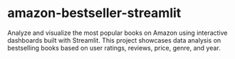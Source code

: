 # amazon-bestseller-streamlit
Analyze and visualize the most popular books on Amazon using interactive dashboards built with Streamlit. This project showcases data analysis on bestselling books based on user ratings, reviews, price, genre, and year.
